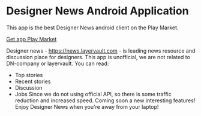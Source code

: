 # Designer News Android Application
This app is the best Designer News android client on the Play Market.

[Get app Play Market](https://play.google.com/store/apps/details?id=eu.restio.designernews)

Designer news - https://news.layervault.com - is leading news resource and discussion place for designers. This app is unofficial, we are not related to DN-company or layervault.
You can read:
* Top stories
* Recent stories
* Discussion
* Jobs
Since we do not using official API, so there is some traffic reduction and increased speed.
Coming soon a new interesting features!
Enjoy Designer News when you're away from your laptop!
